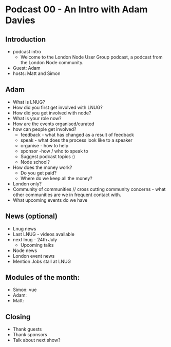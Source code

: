 

# Podcast 00 - An Intro with Adam Davies


## Introduction
* podcast intro
    * Welcome to the London Node User Group podcast, a podcast from the London Node community. 
* Guest: Adam
* hosts: Matt and Simon 
	

## Adam  
* What is LNUG? 
* How did you first get involved with LNUG?
* How did you get involved with node?
* What is your role now?
* How are the events organised/curated 
* how can people get involved?
    * feedback - what has changed as a result of feedback 
    * speak - what does the process look like to a speaker 
    * organise - how to help
    * sponsor -how / who to speak to
    * Suggest podcast topics :)
    * Node school?
* How does the money work?
    * Do you get paid?
    * Where do we keep all the money?
* London only?
* Community of communities  // cross cutting community concerns  - what other communities are we in frequent contact with. 
* What upcoming events do we have


## News (optional)
*   Lnug news
* Last LNUG - videos available
* next lnug - 24th July 
    * Upcoming talks 
* Node news
* London event news
* Mention Jobs stall at LNUG 


##  Modules of the month: 
*  Simon: vue 
* Adam: 
* Matt: 

## Closing 
* Thank guests 
* Thank sponsors 
* Talk about next show? 